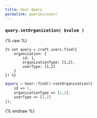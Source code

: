 ```yaml
---
title: User Query 
permalink: queries/user/
---
```


### `query.setOrganization( $value )`

{% raw %}
```twig
{% set query = craft.users.find({
    organization: {
        id: 1,
        organizationType: [1,2],
        userType: [1,2]
    }
}) %}
```

```php
$query = User::find()->setOrganization([
    id => 1,
    organizationType => [1,2],
    userType => [1,2]
]);
```
{% endraw %}